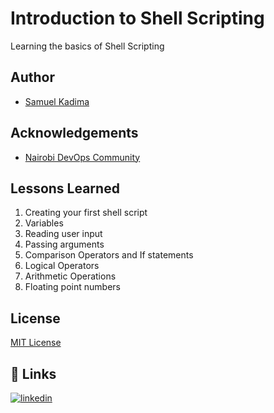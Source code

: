 
# Introduction to Shell Scripting

Learning the basics of Shell Scripting


## Author

- [Samuel Kadima](https://github.com/kadimasum)


## Acknowledgements

 - [Nairobi DevOps Community](https://github.com/NaiDevOpsCom)
 


## Lessons Learned

1. Creating your first shell script
2. Variables
3. Reading user input
4. Passing arguments
5. Comparison Operators and If statements
6. Logical Operators
7. Arithmetic Operations
8. Floating point numbers


## License

[MIT License](https://choosealicense.com/licenses/mit/)



## 🔗 Links

[![linkedin](https://img.shields.io/badge/linkedin-0A66C2?style=for-the-badge&logo=linkedin&logoColor=white)](https://www.linkedin.com/in/stephanie-kibet-0610bb1b1/)

